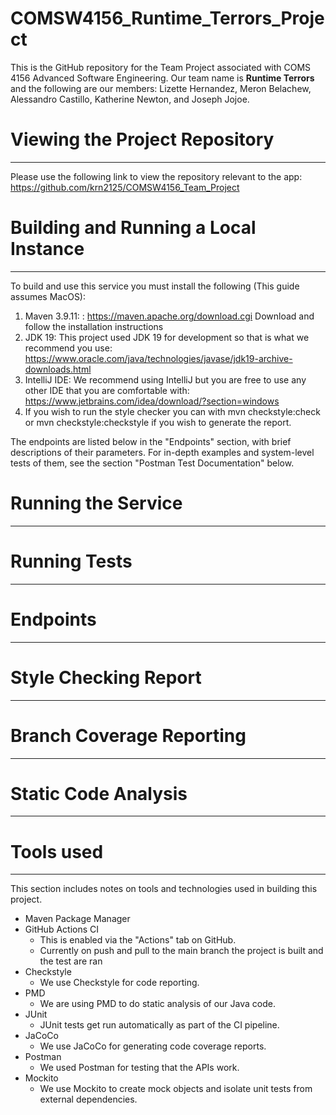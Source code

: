 # COMSW4156_Runtime_Terrors_Project

This is the GitHub repository for the Team Project associated with COMS 4156 Advanced Software Engineering. Our team name is **Runtime Terrors** and the following are our members: Lizette Hernandez, Meron Belachew, Alessandro Castillo, Katherine Newton, and Joseph Jojoe.

# Viewing the Project Repository
___
Please use the following link to view the repository relevant to the app: https://github.com/krn2125/COMSW4156_Team_Project

# Building and Running a Local Instance
___
To build and use this service you must install the following (This guide assumes MacOS):
1. Maven 3.9.11: : https://maven.apache.org/download.cgi Download and follow the installation instructions
2. JDK 19: This project used JDK 19 for development so that is what we recommend you use: https://www.oracle.com/java/technologies/javase/jdk19-archive-downloads.html
3. IntelliJ IDE: We recommend using IntelliJ but you are free to use any other IDE that you are comfortable with: https://www.jetbrains.com/idea/download/?section=windows
4. If you wish to run the style checker you can with mvn checkstyle:check or mvn checkstyle:checkstyle if you wish to generate the report.

The endpoints are listed below in the "Endpoints" section, with brief descriptions of their parameters. For in-depth examples and system-level tests of them, see the section "Postman Test Documentation" below.

# Running the Service
___
# Running Tests
___
# Endpoints
___
# Style Checking Report
___
# Branch Coverage Reporting
___
# Static Code Analysis
___
# Tools used
___

This section includes notes on tools and technologies used in building this project.

- Maven Package Manager
- GitHub Actions CI
    - This is enabled via the "Actions" tab on GitHub.
    - Currently on push and pull to the main branch the project is built and the test are ran
- Checkstyle
    - We use Checkstyle for code reporting.
- PMD
    - We are using PMD to do static analysis of our Java code.
- JUnit
    - JUnit tests get run automatically as part of the CI pipeline.
- JaCoCo
    - We use JaCoCo for generating code coverage reports.
- Postman
    - We used Postman for testing that the APIs work.
- Mockito
    - We use Mockito to create mock objects and isolate unit tests from external dependencies.
